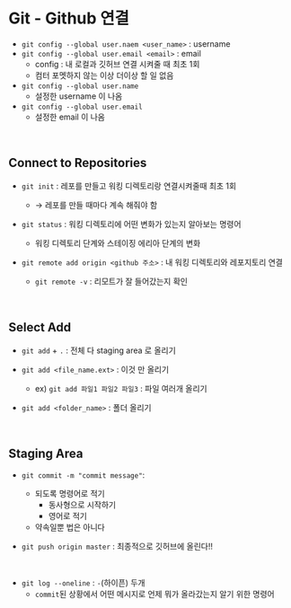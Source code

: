 # Git - Github 연결

* `git config --global user.naem <user_name>` : username
* `git config --global user.email <email>` : email
  * config : 내 로컬과 깃허브 연결 시켜줄 때 최초 1회
  * 컴터 포멧하지 않는 이상 더이상 할 일 없음
* `git config --global user.name`
  * 설정한 username 이 나옴
* `git config --global user.email`
  * 설정한 email 이 나옴

<br>

## Connect to Repositories

* `git init` : 레포를 만들고 워킹 디렉토리랑 연결시켜줄때 최초 1회
  * → 레포를 만들 때마다 계속 해줘야 함

* `git status` : 워킹 디렉토리에 어떤 변화가 있는지 알아보는 명령어
  * 워킹 디렉토리 단계와 스테이징 에리아 단계의 변화

* `git remote add origin <github 주소>` : 내 워킹 디렉토리와 레포지토리 연결
  * `git remote -v` : 리모트가 잘 들어갔는지 확인

<br>

## Select Add

* `git add` + `.` : 전체 다 staging area 로 올리기

* `git add <file_name.ext>` : 이것 만 올리기
  * ex) `git add 파일1 파일2 파일3` : 파일 여러개 올리기
* `git add <folder_name>`  : 폴더 올리기

<br>

## Staging Area

* `git commit -m "commit message"`:
  * 되도록 명령어로 적기
    * 동사형으로 시작하기
    * 영어로 적기
  * 약속일뿐 법은 아니다

* `git push origin master` : 최종적으로 깃허브에 올린다!!

<br>

* `git log --oneline` : `-`(하이픈) 두개
  * `commit`된 상황에서 어떤 메시지로 언제 뭐가 올라갔는지 알기 위한 명령어
